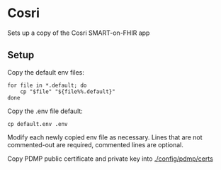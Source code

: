 # Cosri
Sets up a copy of the Cosri SMART-on-FHIR app


## Setup
Copy the default env files:

    for file in *.default; do
        cp "$file" "${file%%.default}"
    done

Copy the .env file default:

    cp default.env .env

Modify each newly copied env file as necessary. Lines that are not commented-out are required, commented lines are optional.

Copy PDMP public certificate and private key into [./config/pdmp/certs](./config/pdmp/certs)
